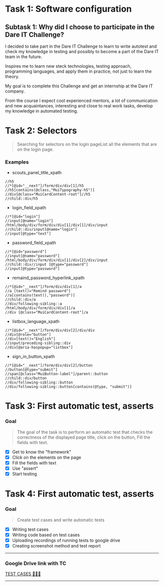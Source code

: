 # Task 1: Software configuration

## Subtask 1: Why did I choose to participate in the Dare IT Challenge?
I decided to take part in the Dare IT Challenge to learn to write autotest and check my knowledge in testing and possibly to become a part of the Dare IT team in the future.

Inspires me to learn new steck technologies, testing approach, programming languages,  and apply them in practice, not just to learn the theory.

My goal is to complete this Challenge and get an internship at the Dare IT company.

From the course I expect cool experienced mentors, a lot of communication and new acquaintances, interesting and close to real work tasks, develop my knowledge in automated testing.

# Task 2: Selectors

> Searching for selectors on the login pageList all the elements that are on the login page.

### Examples 

- scouts_panel_title_xpath
```
//h5
//*[@id="__next"]/form/div/div[1]/h5
//h5[contains(@class,"MuiTypography-h5")]
//div[@class="MuiCardContent-root"]//h5
//child::div/h5
```
- login_field_xpath
```
//*[@id="login"]
//input[@name="login"]
/html/body/div/form/div/div[1]/div[1]/div/input
//child::div/input[@name="login"]
//input[@type="text"]
```
- password_field_xpath
```
//*[@id="password"]
//input[@name="password"]
/html/body/div/form/div/div[1]/div[2]/div/input
//child::div//input [@type="password"]
//input[@type="password"]
```
- remaind_password_hyperlink_xpath
```
//*[@id="__next"]/form/div/div[1]/a
//a [text()="Remind password"]
//a[contains(text(),"password")]
//child::div/a
//div/following-sibling::a
/html/body/div/form/div/div[1]/a
//div [@class="MuiCardContent-root"]/a
```
- listbox_language_xpath
```
//*[@id="__next"]/form/div/div[2]/div/div
//div[@role="button"]
//div[text()="English"]
//input/preceding-sibling::div
//div[@aria-haspopup="listbox"]
```
- sign_in_button_xpath
```
//*[@id="__next"]/form/div/div[2]/button
//button[@type="submit"]
//span[@class="MuiButton-label"]/parent::button
//child::div/button
//div/following-sibling::button
//div/following-sibling::button[contains(@type, "submit")]
```
# Task 3: First automatic test, asserts
### Goal
>The goal of the task is to perform an automatic test that checks the correctness of the displayed page title, click on the button, Fill the fields with text.
> 
- [x] Get to know the "framework" <br>
- [x] Click on the elements on the page <br>
- [x] Fill the fields with text <br>
- [x] Use "assert" <br>
- [x] Start testing <br>

# Task 4: First automatic test, asserts
### Goal
> Create test cases and write automatic tests
>
- [x] Writing test cases<br>
- [x] Writing code based on test cases<br>
- [x] Uploading recordings of running tests to google drive<br>
- [x] Creating screenshot method and test report
---
### Google Drive link with TC

[TEST CASES 👩🏻‍💻](https://drive.google.com/drive/folders/1_xEgr-Qn4WaT2ixt4SWz95-9deSIXrfA?usp=share_link)

---

